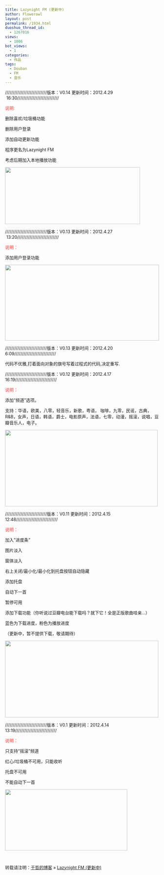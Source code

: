 ```yaml
---
title: Lazynight FM (更新中)
author: Flowerowl
layout: post
permalink: /1934.html
duoshuo_thread_id:
  - 1267016
views:
  - 1006
bot_views:
  - 1
categories:
  - 作品
tags:
  - Douban
  - FM
  - 音乐
---
```

///////////////////////////版本：V0.14 更新时间：2012.4.29  16:30///////////////////////////

<span style="color: #ff4040;">说明:</span>

删除喜欢/垃圾桶功能

删除用户登录

添加自动更新功能

程序更名为Lazynight FM

考虑后期加入本地播放功能

<img class="aligncenter size-full wp-image-2026" title="Update" src="http://lazynight.me/wp-content/uploads/2012/04/Update.gif" alt="" width="442" height="186" />

///////////////////////////版本：V0.13 更新时间：2012.4.27  13:20///////////////////////////

<span style="color: #ff4040;">说明：</span>

添加用户登录功能

<img class="aligncenter size-full wp-image-2023" title="Lazynight" src="http://lazynight.me/wp-content/uploads/2012/04/douban1.gif" alt="" width="504" height="248" />

///////////////////////////版本：V0.13 更新时间：2012.4.20 6:09///////////////////////////

代码不优雅,打着面向对象的旗号写着过程式的代码,决定重写.

///////////////////////////版本：V0.12 更新时间：2012.4.17 16:19///////////////////////////

<span style="color: #ff4040;">说明：</span>

添加“频道”选项。

支持：华语，欧美，八零，轻音乐，新歌，粤语， 咖啡，九零，民谣，古典，R&B，女声，日语，韩语，爵士，电影原声，法语，七零，动漫，摇滚，说唱，豆瓣音乐人，电子。

<img class="aligncenter size-full wp-image-1951" title="Douban" src="http://lazynight.me/wp-content/uploads/2012/04/Douban3.gif" alt="" width="500" height="250" />

///////////////////////////版本：V0.11 更新时间：2012.4.15 12:48///////////////////////////

<span style="color: #ff4040;">说明：</span>

加入&#8221;进度条&#8221;

图片淡入

窗体淡入

右上关闭/最小化/最小化到托盘按钮自动隐藏

添加托盘

自动下一首

暂停可用

添加下载功能（你听说过豆瓣电台能下载吗？就下它！全是正版歌曲哇亲&#8230;）

蓝色为下载进度，粉色为播放进度

（更新中，暂不提供下载，敬请期待）

<img class="aligncenter size-full wp-image-1944" title="Douban" src="http://lazynight.me/wp-content/uploads/2012/04/Douban2.gif" alt="" width="502" height="251" />

///////////////////////////版本：V0.1 更新时间：2012.4.14 13:19///////////////////////////

<span style="color: #ff4040;">说明：</span>

只支持“摇滚”频道

红心/垃圾桶不可用，只能收听

托盘不可用

不能自动下一首

<img class="aligncenter size-full wp-image-1935" title="Douban" src="http://lazynight.me/wp-content/uploads/2012/04/Douban1.gif" alt="" width="400" height="200" />

&nbsp;

转载请注明：[于哲的博客][1] &raquo; [Lazynight FM (更新中)][2]

 [1]: http://localhost/wordpress
 [2]: http://localhost/wordpress/1934.html